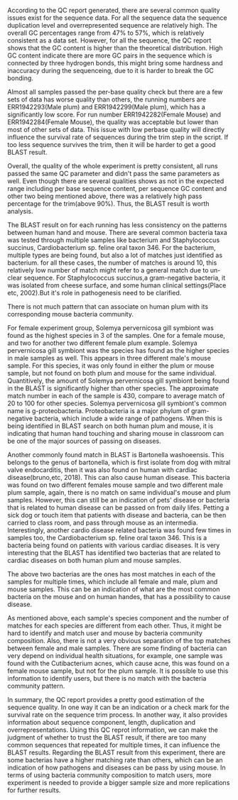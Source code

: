 According to the QC report generated, there are several common quality issues
exist for the sequence data. For all the sequence data the sequence duplication level
 and overrepresented sequence are relatively high. 
The overall GC percentages range from 47% to 57%, which is relatively consistent as a data set.
However, for all the sequence, the QC report shows that the GC content is higher than 
the theoretical distribution. High GC content indicate there are more GC pairs in the sequence 
which is connected by three hydrogen bonds, 
this might bring some hardness and inaccuracy during the sequenceing, due to it is harder to 
break the GC bonding. 

Almost all samples passed the per-base quality check but there are a few sets 
of data has worse quality than others, the running numbers are 
ERR1942293(Male plum) and ERR1942299(Male plum), which has a significantly low score. For run number 
ERR1942282(Female Mouse) and ERR1942284(Female Mouse), the quality was acceptable but lower than
most of other sets of data. This issue with low perbase quality will directly
influence the survival rate of sequences during the trim step in the script. 
If too less sequence survives the trim, then it will be harder to get a good BLAST result. 

Overall, the quality of the whole experiment is pretty consistent, all runs passed 
the same QC parameter and didn't pass the same parameters as well. 
Even though there are several qualities shows as not in the expected range including per base sequence content, 
per sequence GC content and other two being mentioned above, 
there was a relatively high pass percentage for the trim(above 90%). Thus, the BLAST result is worth analysis. 

The BLAST result on for each running has less consistency on the patterns between human hand and mouse. 
There are several common bacteria taxa was tested through multiple samples
like bacterium and Staphylococcus succinus, Cardiobacterium sp. feline oral taxon 346.
For the bacterium, multiple types are being found, but also a lot of matches
just identified as bacterium. for all these cases, the number of matches is around 10,
this relatively low number of match might refer to a general match due to un-clear sequence. 
For Staphylococcus succinus,a gram-negative bacteria, it was isolated from cheese surface, 
and some human clinical settings(Place etc, 2002).But it's role in pathogenesis need to be clarified. 

There is not much pattern that can associate on human plum with its corresponding mouse bacteria community. 

For female experiment group, Solemya pervernicosa gill symbiont was found as 
the highest species in 3 of the samples. One for a female mouse, and two for another two different female plum example. 
Solemya pervernicosa gill symbiont was the species has found as the higher species in male samples as well. 
This appears in three different male's mouse sample. For this species, it was only found in 
either the plum or mouse sample, but not found on both plum and mouse for the same individual.
Quantitively, the amount of Solemya pervernicosa gill symbiont being found in the BLAST 
is significantly higher than other species. The approximate match number in each of 
the sample is 430, compare to average match of 20 to 100 for other species. 
Solemya pervernicosa gill symbiont's common name is g-proteobacteria. 
Proteobacteria is a major phylum of gram-negative bacteria, which include a wide
range of pathogens. When this is being identified in BLAST search on both human plum
and mouse, it is indicating that human hand touching and sharing mouse in classroom
can be one of the major sources of passing on diseases. 

Another commonly found match in BLAST is Bartonella washoeensis. This belongs 
to the genus of bartonella, which is first isolate from dog with mitral valve endocarditis, 
then it was also found on human with cardiac disease(bruno,etc, 2018). This can also cause human disease. 
This bacteria was found on two different females mouse sample and two different male plum sample,
again, there is no match on same individual's mouse and plum samples. However, this can still be an indication of 
pets' disease or bacteria that is related to human disease can be passed on from daily lifes. Petting a sick dog or touch 
item that patients with disease and bacteria, can be then carried to class room, and pass through mouse as an intermedia.  
Interestingly, another cardio disease related bacteria was found few times in samples too, 
the Cardiobacterium sp. feline oral taxon 346. This is a bacteria being found on patients with various cardiac diseases. 
It is very interesting that the BLAST has identified two bacterias that are related to cardiac diseases on both human plum and mouse samples. 

The above two bacterias are the ones has most matches in each of the samples for multiple times, which include all female and male,
plum and mouse samples. This can be an indication of what are the most common bacteria on the mouse and on human handes,
that has a possibility to cause disease. 

As mentioned above, each sample's species component and the number of matches for each species are different from each other. 
Thus, it might be hard to identify and match user and mouse by bacteria community composition. 
Also, there is not a very obvious separation of the top matches between female and male samples. 
There are some finding of bacteria can very depend on individual health situations, 
for example, one sample was found with the Cutibacterium acnes,
which cause acne, this was found on a female mouse sample, 
but not for the plum sample. It is possible to use this information to identify users,
but there is no match with the bacteria community pattern. 

In summary, the QC report provides a pretty good estimation of the sequence quality. 
In one way it can be an indication or a check mark for the survival rate 
on the sequence trim process. In another way, it also provides information about sequence component, 
length, duplication and overrepresentations. Using this QC reprot
information, we can make the judgment of whether to trust the BLAST result, 
if there are too many common sequences that repeated for multiple times, it can influence
the BLAST results. Regarding the BLAST result from this experiment,
there are some bacterias have a higher matching rate than others, which can be an indication of
how pathogens and diseases can be pass by using mouse. In terms of using bacteria community composition to match users,
more experiment is needed to provide a bigger sample size and more replications for further results. 

